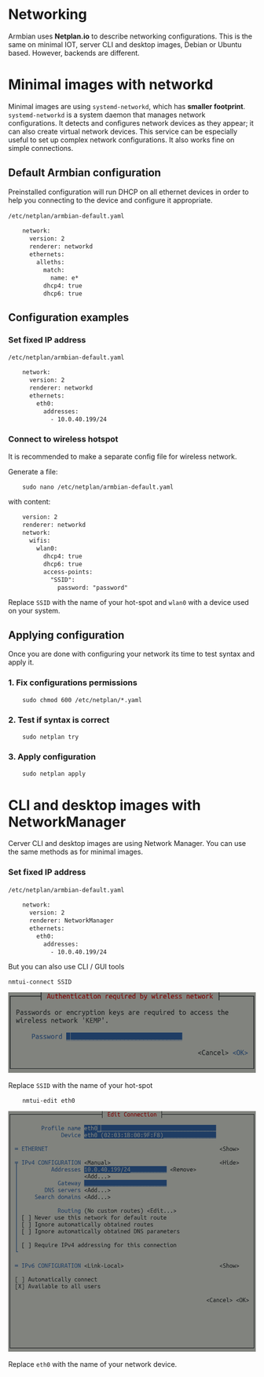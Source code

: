 # Networking

Armbian uses **Netplan.io** to describe networking configurations. This is the same on minimal IOT, server CLI and desktop images, Debian or Ubuntu based. However, backends are different. 

# Minimal images with networkd

Minimal images are using `systemd-networkd`, which has **smaller footprint**. `systemd-networkd` is a system daemon that manages network configurations. It detects and configures network devices as they appear; it can also create virtual network devices. This service can be especially useful to set up complex network configurations. It also works fine on simple connections.

## Default Armbian configuration 

Preinstalled configuration will run DHCP on all ethernet devices in order to help you connecting to the device and configure it appropriate.

`/etc/netplan/armbian-default.yaml`

        network:
          version: 2
          renderer: networkd
          ethernets:
            alleths:
              match:
                name: e*
              dhcp4: true
              dhcp6: true

## Configuration examples

###  Set fixed IP address

`/etc/netplan/armbian-default.yaml`

        network:
          version: 2
          renderer: networkd
          ethernets:
            eth0:
              addresses:
                - 10.0.40.199/24

### Connect to wireless hotspot

It is recommended to make a separate config file for wireless network.

Generate a file:

        sudo nano /etc/netplan/armbian-default.yaml

with content:

        version: 2
        renderer: networkd
        network:
          wifis:
            wlan0:
              dhcp4: true
              dhcp6: true
              access-points:
                "SSID":
                  password: "password"

Replace `SSID` with the name of your hot-spot and `wlan0` with a device used on your system.

## Applying configuration

Once you are done with configuring your network its time to test syntax and apply it.

### 1.  Fix configurations permissions

        sudo chmod 600 /etc/netplan/*.yaml 

### 2. Test if syntax is correct

        sudo netplan try

### 3.  Apply configuration

        sudo netplan apply

# CLI and desktop images with NetworkManager

Cerver CLI and desktop images are using Network Manager. You can use the same methods as for minimal images.

###  Set fixed IP address

`/etc/netplan/armbian-default.yaml`

        network:
          version: 2
          renderer: NetworkManager
          ethernets:
            eth0:
              addresses:
                - 10.0.40.199/24

But you can also use CLI / GUI tools

	nmtui-connect SSID

![](images/wifi-connect.png)

Replace `SSID` with the name of your hot-spot

        nmtui-edit eth0

![](images/edit-connection.png)

Replace `eth0` with the name of your network device.
